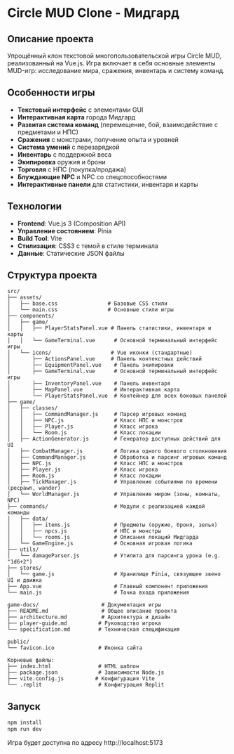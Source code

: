 
# Circle MUD Clone - Мидгард

## Описание проекта

Упрощённый клон текстовой многопользовательской игры Circle MUD, реализованный на Vue.js. Игра включает в себя основные элементы MUD-игр: исследование мира, сражения, инвентарь и систему команд.

## Особенности игры

- **Текстовый интерфейс** с элементами GUI
- **Интерактивная карта** города Мидгард
- **Развитая система команд** (перемещение, бой, взаимодействие с предметами и НПС)
- **Сражения** с монстрами, получение опыта и уровней
- **Система умений** с перезарядкой
- **Инвентарь** с поддержкой веса
- **Экипировка** оружия и брони
- **Торговля** с НПС (покупка/продажа)
- **Блуждающие NPC** и NPC со спецспособностями
- **Интерактивные панели** для статистики, инвентаря и карты

## Технологии

- **Frontend**: Vue.js 3 (Composition API)
- **Управление состоянием**: Pinia
- **Build Tool**: Vite
- **Стилизация**: CSS3 с темой в стиле терминала
- **Данные**: Статические JSON файлы

## Структура проекта

```
src/
├── assets/
│   ├── base.css                # Базовые CSS стили
│   └── main.css                # Основные стили игры
├── components/
│   ├── game/
│   │   ├── PlayerStatsPanel.vue # Панель статистики, инвентаря и карты
│   │   └── GameTerminal.vue      # Основной терминальный интерфейс игры
│   └── icons/                   # Vue иконки (стандартные)
│       ├── ActionsPanel.vue     # Панель контекстных действий
│       ├── EquipmentPanel.vue    # Панель экипировки
│       ├── GameTerminal.vue      # Основной терминальный интерфейс игры
│       ├── InventoryPanel.vue    # Панель инвентаря
│       ├── MapPanel.vue          # Интерактивная карта
│       └── PlayerStatsPanel.vue  # Контейнер для всех боковых панелей
├── game/
│   ├── classes/
│   │   ├── CommandManager.js     # Парсер игровых команд
│   │   ├── NPC.js                # Класс НПС и монстров
│   │   ├── Player.js             # Класс игрока
│   │   └── Room.js               # Класс локации
│   ├── ActionGenerator.js        # Генератор доступных действий для UI
│   ├── CombatManager.js          # Логика одного боевого столкновения
│   ├── CommandManager.js         # Обработка и парсинг игровых команд
│   ├── NPC.js                    # Класс НПС и монстров
│   ├── Player.js                 # Класс игрока
│   ├── Room.js                   # Класс локации
│   ├── TickManager.js            # Управление событиями по времени (ресpawn, wander)
│   └── WorldManager.js           # Управление миром (зоны, комнаты, NPC)
├── commands/                     # Модули с реализацией каждой команды
│   ├── data/
│   │   ├── items.js              # Предметы (оружие, броня, зелья)
│   │   ├── npcs.js               # НПС и монстры
│   │   └── rooms.js              # Описания локаций Мидгарда
│   └── GameEngine.js             # Основная игровая логика
├── utils/
│   └── damageParser.js           # Утилита для парсинга урона (e.g. "1d6+2")
├── stores/
│   └── game.js                   # Хранилище Pinia, связующее звено UI и движка
├── App.vue                       # Главный компонент приложения
└── main.js                       # Точка входа приложения

game-docs/                    # Документация игры
├── README.md                 # Общее описание проекта
├── architecture.md           # Архитектура и дизайн
├── player-guide.md          # Руководство игрока
└── specification.md         # Техническая спецификация

public/
└── favicon.ico              # Иконка сайта

Корневые файлы:
├── index.html               # HTML шаблон
├── package.json             # Зависимости Node.js
├── vite.config.js          # Конфигурация Vite
└── .replit                  # Конфигурация Replit
```

## Запуск

```bash
npm install
npm run dev
```

Игра будет доступна по адресу http://localhost:5173
